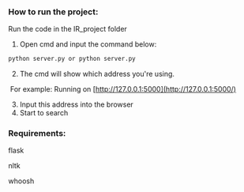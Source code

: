 ### How to run the project:

Run the code in the IR_project folder 

1. Open cmd and input the command below: 

```bash
python server.py or python server.py 
```

2. The cmd will show which address you're using. 

​	For example: Running on [http://127.0.0.1:5000](http://127.0.0.1:5000/) 

3. Input this address into the browser 
4. Start to search

### Requirements:

flask

nltk

whoosh

